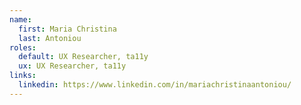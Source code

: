 ```yaml
---
name:
  first: Maria Christina
  last: Antoniou
roles:
  default: UX Researcher, ta11y
  ux: UX Researcher, ta11y
links:
  linkedin: https://www.linkedin.com/in/mariachristinaantoniou/
---
```

